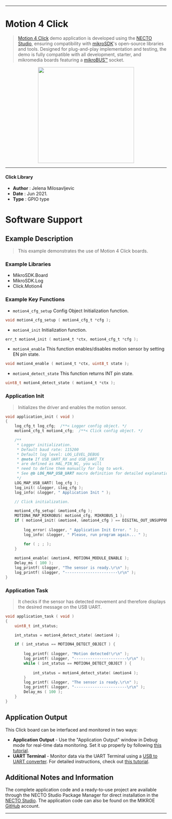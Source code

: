 
---
# Motion 4 Click

> [Motion 4 Click](https://www.mikroe.com/?pid_product=MIKROE-4078) demo application is developed using
the [NECTO Studio](https://www.mikroe.com/necto), ensuring compatibility with [mikroSDK](https://www.mikroe.com/mikrosdk)'s
open-source libraries and tools. Designed for plug-and-play implementation and testing, the demo is fully compatible with
all development, starter, and mikromedia boards featuring a [mikroBUS&trade;](https://www.mikroe.com/mikrobus) socket.

<p align="center">
  <img src="https://www.mikroe.com/?pid_product=MIKROE-4078&image=1" height=300px>
</p>

---

#### Click Library

- **Author**        : Jelena Milosavljevic
- **Date**          : Jun 2021.
- **Type**          : GPIO type

# Software Support

## Example Description

> This example demonstrates the use of Motion 4 Click boards.

### Example Libraries

- MikroSDK.Board
- MikroSDK.Log
- Click.Motion4

### Example Key Functions

- `motion4_cfg_setup` Config Object Initialization function.
```c
void motion4_cfg_setup ( motion4_cfg_t *cfg );
```

- `motion4_init` Initialization function.
```c
err_t motion4_init ( motion4_t *ctx, motion4_cfg_t *cfg );
```

- `motion4_enable` This function enables/disables motion sensor by setting EN pin state.
```c
void motion4_enable ( motion4_t *ctx, uint8_t state );
```

- `motion4_detect_state` This function returns INT pin state.
```c
uint8_t motion4_detect_state ( motion4_t *ctx );
```

### Application Init

> Initializes the driver and enables the motion sensor.

```c
void application_init ( void ) 
{
    log_cfg_t log_cfg;  /**< Logger config object. */
    motion4_cfg_t motion4_cfg;  /**< Click config object. */

    /** 
     * Logger initialization.
     * Default baud rate: 115200
     * Default log level: LOG_LEVEL_DEBUG
     * @note If USB_UART_RX and USB_UART_TX 
     * are defined as HAL_PIN_NC, you will 
     * need to define them manually for log to work. 
     * See @b LOG_MAP_USB_UART macro definition for detailed explanation.
     */
    LOG_MAP_USB_UART( log_cfg );
    log_init( &logger, &log_cfg );
    log_info( &logger, " Application Init " );

    // Click initialization.

    motion4_cfg_setup( &motion4_cfg );
    MOTION4_MAP_MIKROBUS( motion4_cfg, MIKROBUS_1 );
    if ( motion4_init( &motion4, &motion4_cfg ) == DIGITAL_OUT_UNSUPPORTED_PIN ) {
       
        log_error( &logger, " Application Init Error. " );
        log_info( &logger, " Please, run program again... " );

        for ( ; ; );
    }
    
    motion4_enable( &motion4, MOTION4_MODULE_ENABLE );
    Delay_ms ( 100 );
    log_printf( &logger, "The sensor is ready.\r\n" );
    log_printf( &logger, "-----------------------\r\n" );
}
```

### Application Task

> It checks if the sensor has detected movement and therefore displays the desired message on the USB UART.

```c
void application_task ( void ) 
{
    uint8_t int_status;

    int_status = motion4_detect_state( &motion4 );

    if ( int_status == MOTION4_DETECT_OBJECT ) {
        
        log_printf( &logger, "Motion detected!\r\n" );
        log_printf( &logger, "-----------------------\r\n" );
        while ( int_status == MOTION4_DETECT_OBJECT ) {
           
            int_status = motion4_detect_state( &motion4 );
        }
        log_printf( &logger, "The sensor is ready.\r\n" );
        log_printf( &logger, "-----------------------\r\n" );
        Delay_ms ( 100 );
    }
}
```

## Application Output

This Click board can be interfaced and monitored in two ways:
- **Application Output** - Use the "Application Output" window in Debug mode for real-time data monitoring.
Set it up properly by following [this tutorial](https://www.youtube.com/watch?v=ta5yyk1Woy4).
- **UART Terminal** - Monitor data via the UART Terminal using
a [USB to UART converter](https://www.mikroe.com/click/interface/usb?interface*=uart,uart). For detailed instructions,
check out [this tutorial](https://help.mikroe.com/necto/v2/Getting%20Started/Tools/UARTTerminalTool).

## Additional Notes and Information

The complete application code and a ready-to-use project are available through the NECTO Studio Package Manager for 
direct installation in the [NECTO Studio](https://www.mikroe.com/necto). The application code can also be found on
the MIKROE [GitHub](https://github.com/MikroElektronika/mikrosdk_click_v2) account.

---
